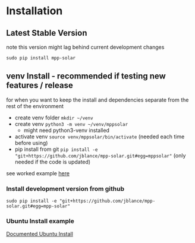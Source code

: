 # Installation #

## Latest Stable Version ##
note this version might lag behind current development changes

`sudo pip install mpp-solar`

## venv Install - recommended if testing new features / release ##
for when you want to keep the install and dependencies separate from the rest of the environment
* create venv folder `mkdir ~/venv`
* create venv `python3 -m venv ~/venv/mppsolar`
    * might need python3-venv installed
* activate venv `source venv/mppsolar/bin/activate` (needed each time before using)
* pip install from git `pip install -e "git+https://github.com/jblance/mpp-solar.git#egg=mppsolar"` (only needed if the code is updated)

see worked example [here](docs/venv.md)

### Install development version from github ###
`sudo pip install -e "git+https://github.com/jblance/mpp-solar.git#egg=mpp-solar"`

### Ubuntu Install example ###
[Documented Ubuntu Install](docs/ubuntu_install.md)
